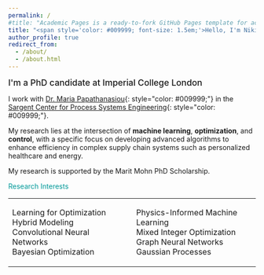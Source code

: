 ```yaml
---
permalink: /
#title: "Academic Pages is a ready-to-fork GitHub Pages template for academic personal websites"
title: "<span style='color: #009999; font-size: 1.5em;'>Hello, I'm Niki Triantafyllou</span>"
author_profile: true
redirect_from: 
  - /about/
  - /about.html
---
```


<span style="font-size: 1.25em; font-weight: 500;">I'm a PhD candidate at Imperial College London</span> 

I work with [Dr. Maria Papathanasiou](https://www.papathanlab.com/){: style="color: #009999;"} in the [Sargent Center for Process Systems Engineering](https://www.imperial.ac.uk/process-systems-engineering/){: style="color: #009999;"}.

My research lies at the intersection of **machine learning**, **optimization**, and **control**, with a specific focus on developing advanced algorithms to enhance efficiency in complex supply chain systems such as personalized healthcare and energy.

My research is supported by the Marit Mohn PhD Scholarship.


<span style="color: #009999;">Research Interests</span>

<table>
  <tr>
    <td style="padding-right: 40px; vertical-align: top;">
      <ul style="list-style-type: none; padding-left: 0;">
        <li> Learning for Optimization</li>
        <li> Hybrid Modeling</li>
        <li> Convolutional Neural Networks</li>
        <li> Bayesian Optimization</li>
      </ul>
    </td>
    <td style="vertical-align: top;">
      <ul style="list-style-type: none; padding-left: 0;">
        <li> Physics-Informed Machine Learning</li>
        <li> Mixed Integer Optimization</li>
        <li> Graph Neural Networks</li>
        <li> Gaussian Processes</li>
      </ul>
    </td>
  </tr>
</table>


